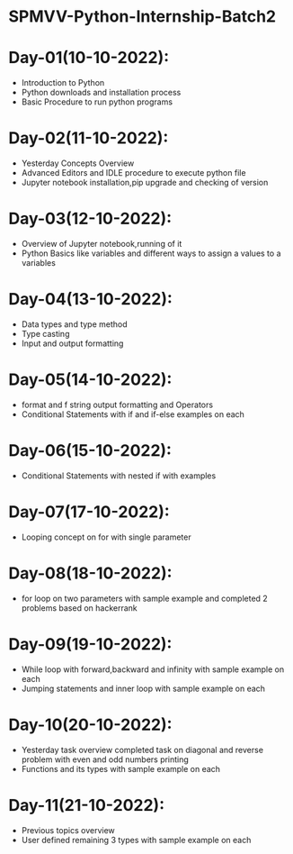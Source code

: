 # SPMVV-Python-Internship-Batch2

# Day-01(10-10-2022):
  - Introduction to Python
  - Python downloads and installation process
  - Basic Procedure to run python programs

# Day-02(11-10-2022):
  - Yesterday Concepts Overview
  - Advanced Editors and IDLE procedure to execute python file
  - Jupyter notebook installation,pip upgrade and checking of version

# Day-03(12-10-2022):
  - Overview of Jupyter notebook,running of it
  - Python Basics like variables and different ways to assign a values to a variables

# Day-04(13-10-2022):
  - Data types and type method
  - Type casting
  - Input and output formatting

# Day-05(14-10-2022):
  - format and f string output formatting and Operators
  - Conditional Statements with if and if-else examples on each

# Day-06(15-10-2022):
  - Conditional Statements with nested if with examples

# Day-07(17-10-2022):
  - Looping concept on for with single parameter 

# Day-08(18-10-2022):
  - for loop on two parameters with sample example and completed 2 problems based on hackerrank 

# Day-09(19-10-2022):
  - While loop with forward,backward and infinity with sample example on each
  - Jumping statements and inner loop with sample example on each

# Day-10(20-10-2022):
  - Yesterday task overview completed task on diagonal and reverse problem with even and odd numbers printing
  - Functions and its types with sample example on each

# Day-11(21-10-2022):
  - Previous topics overview
  - User defined remaining 3 types with sample example on each
